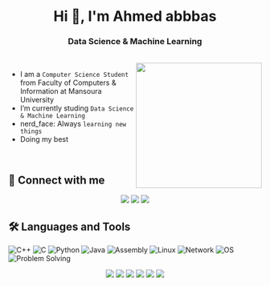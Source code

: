 <h1 align="center">Hi 👋, I'm Ahmed abbbas </h1>
<h3 align="center"> Data Science & Machine Learning  </h3>

</p>
<br>
<img align="right" src="https://user-images.githubusercontent.com/63050133/156676671-d5b2e362-97d4-4404-9447-dd71ddfea82f.gif" width = 250px/>

-  I am a `Computer Science Student` from Faculty of Computers & Information at Mansoura University
-  I’m currently studing `Data Science & Machine Learning `
-  nerd_face: Always `learning new things`
-  Doing my best 

<br>

## 📩 Connect with me
<p align="center">
<a href="ahmedmohmmed.std75@gmail.com" title="Gmail"><img src="https://img.shields.io/badge/gmail-%23F05033.svg?style=for-the-badge&logo=gmail&logoColor=white"/></a>  
<a href="https://www.facebook.com/profile.php?id=100045336682497" title="Facebook"><img src="https://img.shields.io/badge/Facebook-%231877F2.svg?style=for-the-badge&logo=Facebook&logoColor=white"/></a>
    <a href="linkedin.com/in/ahmed-abbas-137a8a234" title="LinkedIn"><img src="https://img.shields.io/badge/linkedin-%230077B5.svg?style=for-the-badge&logo=linkedin&logoColor=white"/></a>  
</p> 
  
## 🛠 Languages and Tools

![C++](https://img.shields.io/badge/-C++-00599C?style=flat-square&logo=cplusplus&logoColor=white)
![C](https://img.shields.io/badge/-C-A8B9CC?style=flat-square&logo=c&logoColor=white)
![Python](https://img.shields.io/badge/-Python-3776AB?style=flat-square&logo=python&logoColor=white)
![Java](https://img.shields.io/badge/-Java-007396?style=flat-square&logo=java&logoColor=white)
![Assembly](https://img.shields.io/badge/-Assembly-808080?style=flat-square&logo=assembly&logoColor=white)
![Linux](https://img.shields.io/badge/-Linux-FCC624?style=flat-square&logo=linux&logoColor=black)
![Network](https://img.shields.io/badge/-Network-0078D7?style=flat-square&logo=cisco&logoColor=white)
![OS](https://img.shields.io/badge/-Operating%20Systems-0078D7?style=flat-square&logo=windows&logoColor=white)
![Problem Solving](https://img.shields.io/badge/-Problem%20Solving-4d4d4d?style=flat-square)
<p align="center">
  <img src="https://img.shields.io/badge/-IDA%20Pro-030303?style=flat-square&logo=ida-pro&logoColor=white" />
  <img src="https://img.shields.io/badge/-Wireshark-1679A7?style=flat-square&logo=wireshark&logoColor=white" />
  <img src="https://img.shields.io/badge/-Vm%20Box-183A61?style=flat-square&logo=virtualbox&logoColor=white" />
  <img src="https://img.shields.io/badge/-Detected%20easy-2980B9?style=flat-square&logoColor=white" />
  <img src="https://img.shields.io/badge/-Procmon-9B59B6?style=flat-square&logoColor=white" />
  <img src="https://img.shields.io/badge/-PE%20View-FFA07A?style=flat-square&logoColor=white" />
</p>

